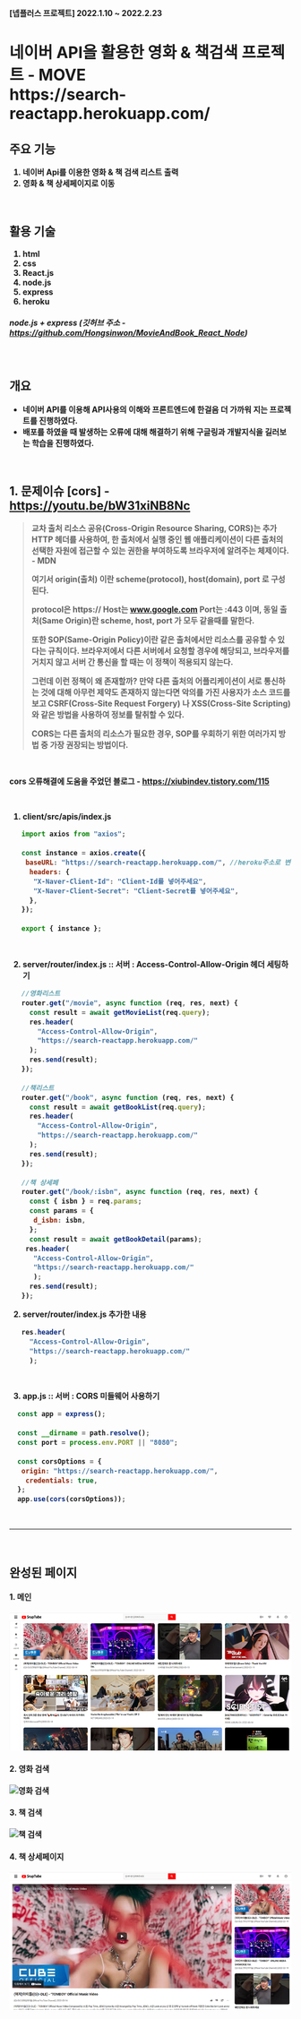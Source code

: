 <b>[넵플러스 프로젝트] 2022.1.10 ~ 2022.2.23


  <h1> 네이버 API을 활용한 영화 & 책검색 프로젝트 - MOVE </br> https://search-reactapp.herokuapp.com/</h1>
  
## 주요 기능 
  1. 네이버 Api를 이용한 영화 & 책 검색 리스트 출력
  2. 영화 & 책 상세페이지로 이동
  
</br>
  
## 활용 기술
  1. html
  2. css
  3. React.js
  4. node.js
  5. express
  6. heroku
##### node.js + express (깃허브 주소 - https://github.com/Hongsinwon/MovieAndBook_React_Node)

</br>

## 개요 
- 네이버 API를 이용해 API사용의 이해와 프론트엔드에 한걸음 더 가까워 지는 프로젝트를 진행하였다.
- 배포를 하였을 때 발생하는 오류에 대해 해결하기 위해 구글링과 개발지식을 길러보는 학습을 진행하였다.
 

</br>

## 1. 문제이슈 [cors] - https://youtu.be/bW31xiNB8Nc
> 교차 출처 리소스 공유(Cross-Origin Resource Sharing, CORS)는 추가 HTTP 헤더를 사용하여, 한 출처에서 실행 중인 웹 애플리케이션이 다른 출처의 선택한 자원에 접근할 수 있는 권한을 부여하도록 브라우저에 알려주는 체제이다. - MDN
> 
> 여기서 origin(출처) 이란 scheme(protocol), host(domain), port 로 구성된다.
> 
> protocol은 https:// Host는 www.google.com Port는 :443 이며, 동일 출처(Same Origin)란 scheme, host, port 가 모두 같을때를 말한다.
> 
> 또한 SOP(Same-Origin Policy)이란 같은 출처에서만 리소스를 공유할 수 있다는 규칙이다. 브라우저에서 다른 서버에서 요청할 경우에 해당되고, 브라우저를 거치지 않고 서버 간 통신을 할 때는 이 정책이 적용되지 않는다.
> 
> 그런데 이런 정책이 왜 존재할까? 만약 다른 출처의 어플리케이션이 서로 통신하는 것에 대해 아무런 제약도 존재하지 않는다면 악의를 가진 사용자가 소스 코드를 보고 CSRF(Cross-Site Request Forgery) 나 XSS(Cross-Site Scripting) 와 같은 방법을 사용하여 정보를 탈취할 수 있다.
> 
> CORS는 다른 출처의 리소스가 필요한 경우,  SOP를 우회하기 위한 여러가지 방법 중 가장 권장되는 방법이다.

</br>

cors 오류해결에 도움을 주었던 블로그 - https://xiubindev.tistory.com/115

</br> 

1. client/src/apis/index.js
 ```javascript
    import axios from "axios";

    const instance = axios.create({
     baseURL: "https://search-reactapp.herokuapp.com/", //heroku주소로 변경
      headers: {
       "X-Naver-Client-Id": "Client-Id를 넣어주세요",
       "X-Naver-Client-Secret": "Client-Secret를 넣어주세요",
      },
    });

    export { instance };
 ```
 
 </br> 
 
 2. server/router/index.js :: 서버 : Access-Control-Allow-Origin 헤더 세팅하기
 ```javascript
    //영화리스트
    router.get("/movie", async function (req, res, next) {
      const result = await getMovieList(req.query);
      res.header(
        "Access-Control-Allow-Origin",
        "https://search-reactapp.herokuapp.com/"
      );
      res.send(result);
    });
    
    //책리스트
    router.get("/book", async function (req, res, next) {
      const result = await getBookList(req.query);
      res.header(
        "Access-Control-Allow-Origin",
        "https://search-reactapp.herokuapp.com/"
      );
      res.send(result);
    });

    //책 상세페
    router.get("/book/:isbn", async function (req, res, next) {
      const { isbn } = req.params;
      const params = {
       d_isbn: isbn,
      };
      const result = await getBookDetail(params);
     res.header(
       "Access-Control-Allow-Origin",
       "https://search-reactapp.herokuapp.com/"
       );
      res.send(result);
    });

 ```
 
2. server/router/index.js 추가한 내용
 
  ```javascript
     res.header(
       "Access-Control-Allow-Origin",
       "https://search-reactapp.herokuapp.com/"
       );
 ```
 
 </br> 

3. app.js  :: 서버 : CORS 미들웨어 사용하기
  ```javascript
    const app = express();

    const __dirname = path.resolve();
    const port = process.env.PORT || "8080";

    const corsOptions = {
     origin: "https://search-reactapp.herokuapp.com/",
      credentials: true,
    };
    app.use(cors(corsOptions));
 ```

</br>

--------------------------------------------

</br>
 
 ## 완성된 페이지
 
#### 1. 메인
![메인](images/main.png)
 
#### 2. 영화 검색
![영화 검색](images/movie.png)
  
#### 3. 책 검색
![책 검색](images/book.png)
   
#### 4. 책 상세페이지
![책 상세페이지](images/detail.png)


